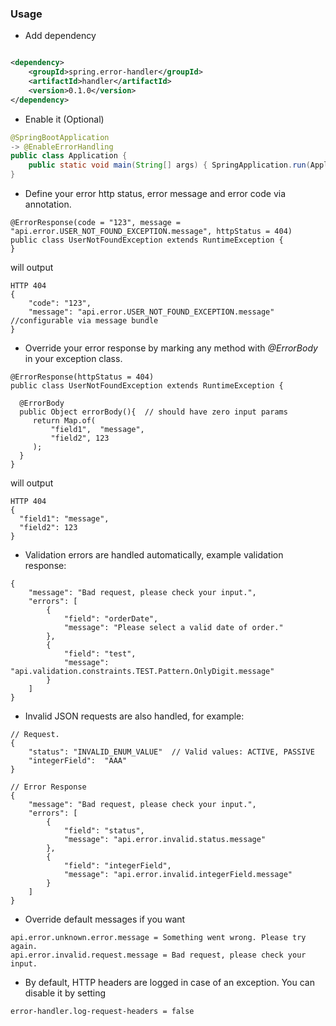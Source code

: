 
### Usage

- Add dependency

```xml

<dependency>
    <groupId>spring.error-handler</groupId>
    <artifactId>handler</artifactId>
    <version>0.1.0</version>
</dependency>
```
- Enable it (Optional)
```java
@SpringBootApplication
-> @EnableErrorHandling
public class Application {
	public static void main(String[] args) { SpringApplication.run(Application.class, args); }
}
```

- Define your error http status, error message and error code via annotation.
``` 
@ErrorResponse(code = "123", message = "api.error.USER_NOT_FOUND_EXCEPTION.message", httpStatus = 404)
public class UserNotFoundException extends RuntimeException {
}
```
will output
``` 
HTTP 404
{
    "code": "123",
    "message": "api.error.USER_NOT_FOUND_EXCEPTION.message" //configurable via message bundle
}
```

- Override your error response by marking any method with _*@ErrorBody*_ in your exception class.
``` 
@ErrorResponse(httpStatus = 404)
public class UserNotFoundException extends RuntimeException {
  
  @ErrorBody
  public Object errorBody(){  // should have zero input params 
     return Map.of(
         "field1",  "message",
         "field2", 123 
     );
  }
}
```
will output
```
HTTP 404
{
  "field1": "message",
  "field2": 123
}
```
- Validation errors are handled automatically, example validation response:
``` 
{
    "message": "Bad request, please check your input.",
    "errors": [
        {
            "field": "orderDate",
            "message": "Please select a valid date of order."
        },
        {
            "field": "test",
            "message": "api.validation.constraints.TEST.Pattern.OnlyDigit.message"
        }
    ]
}
```

- Invalid JSON requests are also handled, for example: 
``` 
// Request. 
{
    "status": "INVALID_ENUM_VALUE"  // Valid values: ACTIVE, PASSIVE
    "integerField":  "AAA"
}

// Error Response
{
    "message": "Bad request, please check your input.",
    "errors": [
        {
            "field": "status",
            "message": "api.error.invalid.status.message"
        },
        {
            "field": "integerField",
            "message": "api.error.invalid.integerField.message"
        }
    ]
}
```  

- Override default messages if you want
``` 
api.error.unknown.error.message = Something went wrong. Please try again.
api.error.invalid.request.message = Bad request, please check your input.
```

- By default, HTTP headers are logged in case of an exception. You can disable it by setting 
``` 
error-handler.log-request-headers = false
```